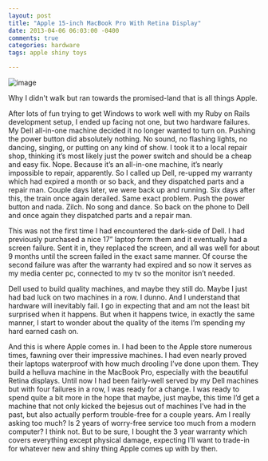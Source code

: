 ```yaml
---
layout: post
title: "Apple 15-inch MacBook Pro With Retina Display"
date: 2013-04-06 06:03:00 -0400
comments: true
categories: hardware
tags: apple shiny toys

---
```


![image](/images/macbook-pro.jpg)

Why I didn't walk but ran towards the promised-land that is all things Apple.<!-- more -->

After lots of fun trying to get Windows to work well with my Ruby on Rails development setup, I ended up facing not one, but two hardware failures. My Dell all-in-one machine decided it no longer wanted to turn on. Pushing the power button did absolutely nothing. No sound, no flashing lights, no dancing, singing, or putting on any kind of show. I took it to a local repair shop, thinking it’s most likely just the power switch and should be a cheap and easy fix. Nope. Because it’s an all-in-one machine, it’s nearly impossible to repair, apparently. So I called up Dell, re-upped my warranty which had expired a month or so back, and they dispatched parts and a repair man. Couple days later, we were back up and running. Six days after this, the train once again derailed. Same exact problem. Push the power button and nada. Zilch. No song and dance. So back on the phone to Dell and once again they dispatched parts and a repair man.

This was not the first time I had encountered the dark-side of Dell. I had previously purchased a nice 17” laptop form them and it eventually had a screen failure. Sent it in, they replaced the screen, and all was well for about 9 months until the screen failed in the exact same manner. Of course the second failure was after the warranty had expired and so now it serves as my media center pc, connected to my tv so the monitor isn’t needed.

Dell used to build quality machines, and maybe they still do. Maybe I just had bad luck on two machines in a row. I dunno. And I understand that hardware will inevitably fail. I go in expecting that and am not the least bit surprised when it happens. But when it happens twice, in exactly the same manner, I start to wonder about the quality of the items I’m spending my hard earned cash on.

And this is where Apple comes in. I had been to the Apple store numerous times, fawning over their impressive machines. I had even nearly proved their laptops waterproof with how much drooling I’ve done upon them. They build a helluva machine in the MacBook Pro, especially with the beautiful Retina displays. Until now I had been fairly-well served by my Dell machines but with four failures in a row, I was ready for a change. I was ready to spend quite a bit more in the hope that maybe, just maybe, this time I’d get a machine that not only kicked the bejesus out of machines I’ve had in the past, but also actually perform trouble-free for a couple years. Am I really asking too much? Is 2 years of worry-free service too much from a modern computer? I think not. But to be sure, I bought the 3 year warranty which covers everything except physical damage, expecting I’ll want to trade-in for whatever new and shiny thing Apple comes up with by then.